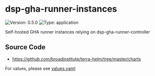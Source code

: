 # dsp-gha-runner-instances

![Version: 0.5.0](https://img.shields.io/badge/Version-0.5.0-informational?style=flat-square) ![Type: application](https://img.shields.io/badge/Type-application-informational?style=flat-square)

Self-hosted GHA runner instances relying on dsp-gha-runner-controller

## Source Code

* <https://github.com/broadinstitute/terra-helm/tree/master/charts>

For values, please see [values.yaml](values.yaml)
